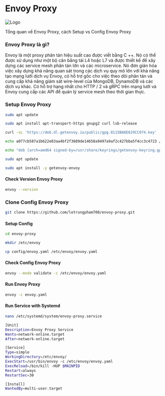 # Envoy Proxy
![Logo](https://www.envoyproxy.io/docs/envoy/latest/_static/envoy-logo.png)

Tổng quan về Envoy Proxy, cách Setup vs Config Envoy Proxy

### Envoy Proxy là gì?
Envoy là một proxy phân tán hiệu suất cao được viết bằng C ++. Nó có thể được sử dụng như một bộ cân bằng tải L4 hoặc L7 và được thiết kế để xây dựng các service mesh phân tán lớn và các microservice. Nó đơn giản hóa việc xây dựng khả năng quan sát trong các dịch vụ quy mô lớn với khả năng tạo mạng lưới dịch vụ Envoy, có hỗ trợ gốc cho việc theo dõi phân tán và cung cấp khả năng giám sát wire-level của MongoDB, DynamoDB và các dịch vụ khác. Có hỗ trợ hạng nhất cho HTTP / 2 và gRPC trên mạng lưới và Envoy cung cấp các API để quản lý service mesh theo thời gian thực.

### Setup Envoy Proxy
```bash
sudo apt update

sudo apt install apt-transport-https gnupg2 curl lsb-release

curl -sL 'https://deb.dl.getenvoy.io/public/gpg.8115BA8E629CC074.key' | sudo gpg --dearmor -o /usr/share/keyrings/getenvoy-keyring.gpg

echo a077cb587a1b622e03aa4bf2f3689de14658a9497a9af2c427bba5f4cc3c4723 /usr/share/keyrings/getenvoy-keyring.gpg | sha256sum --check

echo "deb [arch=amd64 signed-by=/usr/share/keyrings/getenvoy-keyring.gpg] https://deb.dl.getenvoy.io/public/deb/ubuntu $(lsb_release -cs) main" | sudo tee /etc/apt/sources.list.d/getenvoy.list

sudo apt update

sudo apt install -y getenvoy-envoy
```

#### Check Version Envoy Proxy
```bash
envoy --version
```
### Clone Config Envoy Proxy
```bash
git clone https://github.com/letrungpham700/envoy-proxy.git
```
#### Setup Config
```bash
cd envoy-proxy

mkdir /etc/envoy

cp config/envoy.yaml /etc/envoy/envoy.yaml
```
#### Check Config Envoy Proxy
```bash
envoy --mode validate -c /etc/envoy/envoy.yaml
```
#### Run Envoy Proxy
```bash
envoy -c envoy.yaml
```
#### Run Service with Systemd
```bash
nano /etc/systemd/system/envoy-proxy.service
```

```bash
[Unit]
Description=Envoy Proxy Service
Wants=network-online.target
After=network-online.target

[Service]
Type=simple
WorkingDirectory=/etc/envoy/
ExecStart=/usr/bin/envoy -c /etc/envoy/envoy.yaml
ExecReload=/bin/kill -HUP $MAINPID
Restart=always
RestartSec=30

[Install]
WantedBy=multi-user.target
```